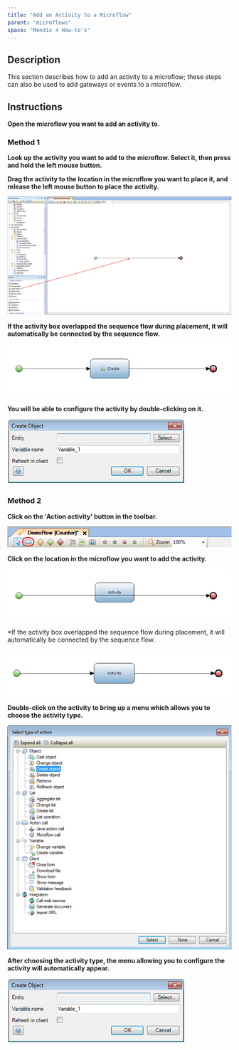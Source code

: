 ```yaml
---
title: "Add an Activity to a Microflow"
parent: "microflows"
space: "Mendix 4 How-to's"
---
```

## Description

This section describes how to add an activity to a microflow; these steps can also be used to add gateways or events to a microflow.

## Instructions

 **Open the microflow you want to add an activity to.**

### Method 1

 **Look up the activity you want to add to the microflow. Select it, then press and hold the left mouse button.**

 **Drag the activity to the location in the microflow you want to place it, and release the left mouse button to place the activity.**

![](attachments/2621612/2752836.png)

 **If the activity box overlapped the sequence flow during placement, it will automatically be connected by the sequence flow.**

![](attachments/2621612/2752837.png)

 **You will be able to configure the activity by double-clicking on it.**

![](attachments/2621612/2752838.png)

### Method 2

 **Click on the 'Action activity' button in the toolbar.**

![](attachments/2621612/2752835.png)

 **Click on the location in the microflow you want to add the activity.**

![](attachments/2621612/2752841.png)

 *If the activity box overlapped the sequence flow during placement, it will automatically be connected by the sequence flow.

![](attachments/2621612/2752831.png)

 **Double-click on the activity to bring up a menu which allows you to choose the activity type.**

![](attachments/2621612/2752832.png)

 **After choosing the activity type, the menu allowing you to configure the activity will automatically appear.**

![](attachments/2621612/2752838.png)
